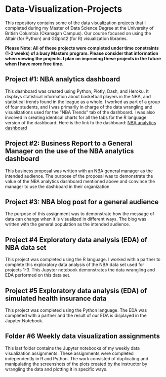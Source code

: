 # Data-Visualization-Projects

This repository contains some of the data visualization projects that I completed during my Master of Data Science Degree at the University of British Columbia (Okanagan Campus). Our course focused on using the Altair (for Python) and GGplot2 (for R) visualization libraries. 

**Please Note: All of these projects were completed under time constraints (1-2 weeks) of a busy Masters program. Please consider that information when viewing the projects. I plan on improving these projects in the future when I have more free time.**

## Project #1: NBA analytics dashboard

This dashboard was created using Python, Plotly, Dash, and Heroku. It displays statistical information about basketball players in the NBA, and statistical trends found in the league as a whole. I worked as part of a group of four students, and I was primarily in charge of the data wrangling and visualizations used for the "NBA Trends" tab of the dashboard. I was also involved in creating identical charts for all the tabs for the R language version of the dashboard. Here is the link to the dashboard: [NBA analytics dashboard](https://nba-analytics-app.herokuapp.com/)

## Project #2: Business Report to a General Manager on the use of the NBA analytics dashboard 

This business proposal was written with an NBA general manager as the intended audience. The purpose of the proposal was to demonstrate the value of the NBA analytics dashboard mentioned above and convince the manager to use the dashboard in their organization.

## Project #3: NBA blog post for a general audience

The purpose of this assignment was to demonstrate how the message of data can change when it is visualized in different ways. The blog was written with the general population as the intended audience. 

## Project #4 Exploratory data analysis (EDA) of NBA data set

This project was completed using the R language. I worked with a partner to complete this exploratory data analysis of the NBA data set used for projects 1-3. This Jupyter notebook demonstrates the data wrangling and EDA performed on this data set. 

## Project #5 Exploratory data analysis (EDA) of simulated health insurance data

This project was completed using the Python language. The EDA was completed with a partner and the result of our EDA is displayed in the Jupyter Notebook.

## Folder #6 Weekly data visualization assignments

This last folder contains the Jupyter notebooks of my weekly data visualization assignments. These assignments were completed independently in R and Python. The work consisted of duplicating and manipulating the screenshots of the plots created by the instructor by wrangling the data and plotting it in specific ways.
